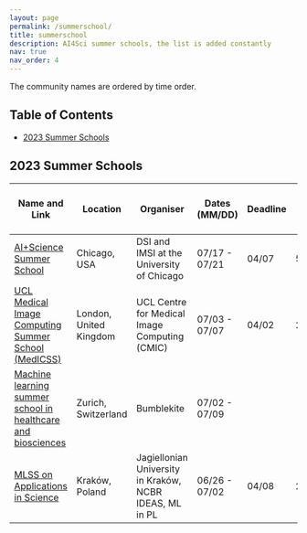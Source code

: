 ```yaml
---
layout: page
permalink: /summerschool/
title: summerschool
description: AI4Sci summer schools, the list is added constantly
nav: true
nav_order: 4
---
```

The community names are ordered by time order.

## Table of Contents

- [2023 Summer Schools](#2023-summer-schools)

## 2023 Summer Schools

| Name and Link|Location|Organiser|Dates (MM/DD)|Deadline|Fee|Aid (Travel Grants etc)| Notes
| ------ | -- | --- | ---- | -- | - | - | ---- |
| [AI+Science Summer School](https://www.imsi.institute/activities/aiscience-summer-school-2023/)|Chicago, USA|DSI and IMSI at the University of Chicago|07/17 - 07/21|04/07|50$|Yes|
| [UCL Medical Image Computing Summer School (MedICSS)](https://www.ucl.ac.uk/medical-image-computing/ucl-medical-image-computing-summer-school-medicss)|London, United Kingdom|UCL Centre for Medical Image Computing (CMIC)|07/03 - 07/07|04/02|200GBP|Yes - waiver for lower income countries|
| [Machine learning summer school in healthcare and biosciences](https://www.bumblekite.co/summer-school-23)|Zurich, Switzerland|Bumblekite|07/02 - 07/09| | |
| [MLSS on Applications in Science](https://mlss2023.mlinpl.org/)|Kraków, Poland|Jagiellonian University in Kraków, NCBR IDEAS, ML in PL|06/26 - 07/02|04/08|250€|Yes|
